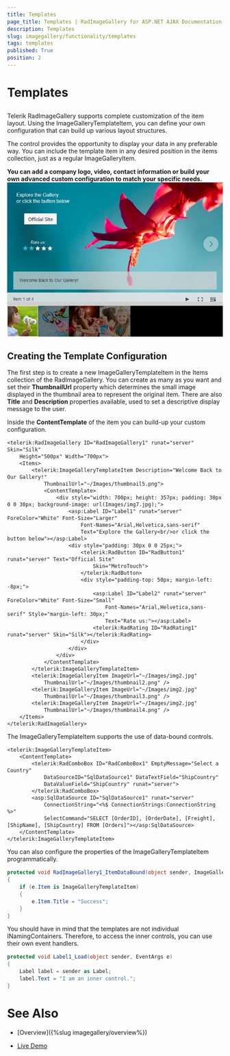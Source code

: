 ```yaml
---
title: Templates
page_title: Templates | RadImageGallery for ASP.NET AJAX Documentation
description: Templates
slug: imagegallery/functionality/templates
tags: templates
published: True
position: 2
---
```


# Templates



## 

Telerik RadImageGallery supports complete customization of the item layout. Using the ImageGalleryTemplateItem, you can define your own configuration that can build up various layout structures.

The control provides the opportunity to display your data in any preferable way. You can include the template item in any desired position in the items collection, just as a regular ImageGalleryItem.

**You can add a company logo, video, contact information or build your own advanced custom configuration to match your specific needs.**
![Image Gallery Templates 1](images/image-gallery-templates1.png)

## Creating the Template Configuration

The first step is to create a new ImageGalleryTemplateItem in the Items collection of the RadImageGallery. You can create as many as you want and set their **ThumbnailUrl** property which determines the small image displayed in the thumbnail area to represent the original item. There are also **Title** and **Description** properties available, used to set a descriptive display message to the user.

Inside the **ContentTemplate** of the item you can build-up your custom configuration.

````ASPNET
<telerik:RadImageGallery ID="RadImageGallery1" runat="server" Skin="Silk"
	Height="500px" Width="700px">
	<Items>
		<telerik:ImageGalleryTemplateItem Description="Welcome Back to Our Gallery!"
			ThumbnailUrl="~/Images/thumbnail5.png">
			<ContentTemplate>
				<div style="width: 700px; height: 357px; padding: 30px 0 0 30px; background-image: url(Images/img7.jpg);">
					<asp:Label ID="Label1" runat="server" ForeColor="White" Font-Size="Larger"
						Font-Names="Arial,​Helvetica,​sans-serif"
						Text="Explore the Gallery<br/>or click the button below"></asp:Label>
					<div style="padding: 30px 0 0 25px;">
						<telerik:RadButton ID="RadButton1" runat="server" Text="Official Site"
							Skin="MetroTouch">
						</telerik:RadButton>
						<div style="padding-top: 50px; margin-left: -8px;">
							<asp:Label ID="Label2" runat="server" ForeColor="White" Font-Size="Small"
								Font-Names="Arial,​Helvetica,​sans-serif" Style="margin-left: 30px;"
								Text="Rate us:"></asp:Label>
							<telerik:RadRating ID="RadRating1" runat="server" Skin="Silk"></telerik:RadRating>
						</div>
					</div>
				</div>
			</ContentTemplate>
		</telerik:ImageGalleryTemplateItem>
		<telerik:ImageGalleryItem ImageUrl="~/Images/img2.jpg"
			ThumbnailUrl="~/Images/thumbnail2.png" />
		<telerik:ImageGalleryItem ImageUrl="~/Images/img2.jpg"
			ThumbnailUrl="~/Images/thumbnail3.png" />
		<telerik:ImageGalleryItem ImageUrl="~/Images/img2.jpg"
			ThumbnailUrl="~/Images/thumbnail4.png" />
	</Items>
</telerik:RadImageGallery>
````



The ImageGalleryTemplateItem supports the use of data-bound controls.

````ASPNET
<telerik:ImageGalleryTemplateItem>
	<ContentTemplate>
		<telerik:RadComboBox ID="RadComboBox1" EmptyMessage="Select a Country"
			DataSourceID="SqlDataSource1" DataTextField="ShipCountry"
			DataValueField="ShipCountry" runat="server">
		</telerik:RadComboBox>
		<asp:SqlDataSource ID="SqlDataSource1" runat="server"
			ConnectionString="<%$ ConnectionStrings:ConnectionString %>"
			SelectCommand="SELECT [OrderID], [OrderDate], [Freight], [ShipName], [ShipCountry] FROM [Orders]"></asp:SqlDataSource>
	</ContentTemplate>
</telerik:ImageGalleryTemplateItem>
````



You can also configure the properties of the ImageGalleryTemplateItem programmatically.

````C#
protected void RadImageGallery1_ItemDataBound(object sender, ImageGalleryItemEventArgs e)
{
	if (e.Item is ImageGalleryTemplateItem)
	{
		e.Item.Title = "Success";
	}
}
````



You should have in mind that the templates are not individual INamingContainers. Therefore, to access the inner controls, you can use their own event handlers.

````C#
protected void Label1_Load(object sender, EventArgs e)
{
	Label label = sender as Label;
	label.Text = "I am an inner control.";
}
````



# See Also

 * [Overview]({%slug imagegallery/overview%})

 * [Live Demo](http://demos.telerik.com/aspnet-ajax/image-gallery/examples/functionality/templates/defaultcs.aspx)
